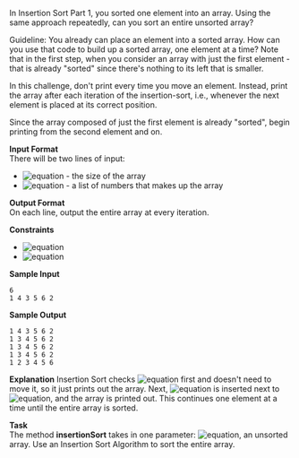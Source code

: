 In Insertion Sort Part 1, you sorted one element into an array. Using the same approach repeatedly, can you sort an entire unsorted array?

Guideline: You already can place an element into a sorted array. How can you use that code to build up a sorted array, one element at a time? Note that in the first step, when you consider an array with just the first element - that is already "sorted" since there's nothing to its left that is smaller.

In this challenge, don't print every time you move an element. Instead, print the array after each iteration of the insertion-sort, i.e., whenever the next element is placed at its correct position.

Since the array composed of just the first element is already "sorted", begin printing from the second element and on.

__Input Format__<br> 
There will be two lines of input:
* ![equation](http://latex.codecogs.com/svg.latex?\inline&space;s) - the size of the array
* ![equation](http://latex.codecogs.com/svg.latex?\inline&space;ar) - a list of numbers that makes up the array

__Output Format__<br> 
On each line, output the entire array at every iteration.

__Constraints__ 
* ![equation](https://latex.codecogs.com/svg.latex?\inline&space;1&space;\leq&space;s&space;\leq&space;1000)
* ![equation](https://latex.codecogs.com/svg.latex?\inline&space;-10000&space;\leq&space;x&space;\leq&space;10000,&space;x&space;\in&space;ar)

__Sample Input__
```commandline
6
1 4 3 5 6 2
```
__Sample Output__
```commandline
1 4 3 5 6 2 
1 3 4 5 6 2 
1 3 4 5 6 2 
1 3 4 5 6 2 
1 2 3 4 5 6
``` 
__Explanation__ 
Insertion Sort checks ![equation](http://latex.codecogs.com/svg.latex?\inline&space;4) first and doesn't need to move it, so it just prints out the array. Next, ![equation](http://latex.codecogs.com/svg.latex?\inline&space;3) is inserted next to ![equation](http://latex.codecogs.com/svg.latex?\inline&space;1), and the array is printed out. This continues one element at a time until the entire array is sorted.

__Task__<br> 
The method __insertionSort__ takes in one parameter: ![equation](http://latex.codecogs.com/svg.latex?\inline&space;ar), an unsorted array. Use an Insertion Sort Algorithm to sort the entire array.